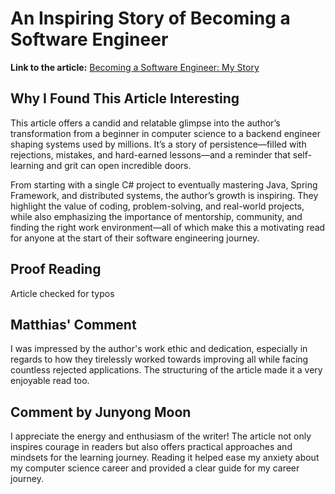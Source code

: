 # An Inspiring Story of Becoming a Software Engineer

**Link to the article:** [Becoming a Software Engineer: My Story](https://konstantinmb.medium.com/becoming-a-software-engineer-my-story-d19a183dc95d)

## Why I Found This Article Interesting

This article offers a candid and relatable glimpse into the author’s transformation from a beginner in computer science to a backend engineer shaping systems used by millions. It’s a story of persistence—filled with rejections, mistakes, and hard-earned lessons—and a reminder that self-learning and grit can open incredible doors.

From starting with a single C# project to eventually mastering Java, Spring Framework, and distributed systems, the author’s growth is inspiring. They highlight the value of coding, problem-solving, and real-world projects, while also emphasizing the importance of mentorship, community, and finding the right work environment—all of which make this a motivating read for anyone at the start of their software engineering journey.

## Proof Reading

Article checked for typos

## Matthias' Comment

I was impressed by the author's work ethic and dedication, especially in regards to how they tirelessly worked towards improving all while facing countless rejected applications. The structuring of the article made it a very enjoyable read too.

## Comment by Junyong Moon

I appreciate the energy and enthusiasm of the writer! The article not only inspires courage in readers but also offers practical approaches and mindsets for the learning journey. Reading it helped ease my anxiety about my computer science career and provided a clear guide for my career journey.